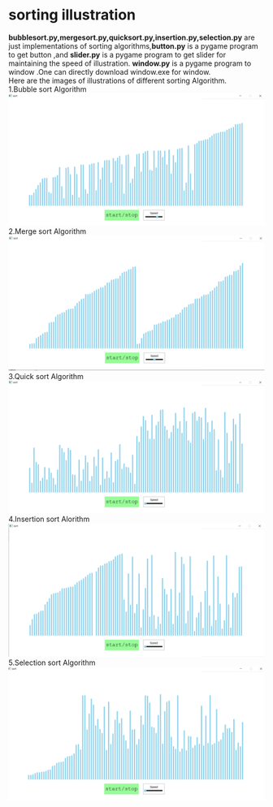 # sorting illustration
**bubblesort.py,mergesort.py,quicksort.py,insertion.py,selection.py**  are just implementations of sorting algorithms,**button.py** is a pygame program to get button ,and **slider.py** is a pygame program to get slider for maintaining the speed of illustration.
**window.py** is a pygame program to window .One can directly download window.exe for window.<br>
Here are the images of illustrations of different sorting Algorithm.<br/>
1.Bubble sort Algorithm <img src="images\bubblesort.png">
2.Merge sort Algorithm <img src="images\mergesort.png">
3.Quick sort Algorithm<img src="images\Quicksort.png">
4.Insertion sort Alorithm<img src="images\insertionsort.png">
5.Selection sort Algorithm<img src="images\selectionsort.png">
